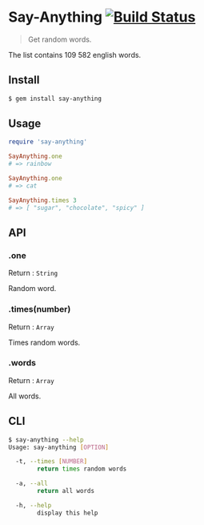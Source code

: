 Say-Anything [![Build Status](https://travis-ci.org/rozaxe/say-anything.svg?branch=master)](https://travis-ci.org/rozaxe/say-anything)
============

> Get random words.

The list contains 109 582 english words.


Install
-------

```bash
$ gem install say-anything
```


Usage
-----

```ruby
require 'say-anything'

SayAnything.one
# => rainbow

SayAnything.one
# => cat

SayAnything.times 3
# => [ "sugar", "chocolate", "spicy" ]
```


API
---

### .one

Return : `String`

Random word.


### .times(number)

Return : `Array`

Times random words.


### .words

Return : `Array`

All words.


CLI
---

```bash
$ say-anything --help
Usage: say-anything [OPTION]

  -t, --times [NUMBER]
        return times random words

  -a, --all
        return all words

  -h, --help
        display this help
```
